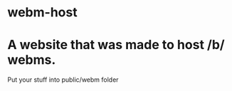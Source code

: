 # webm-host
<h1>A website that was made to host /b/ webms.</h1>

<p>Put your stuff into public/webm folder</p>
